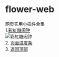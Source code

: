 # flower-web
网页实用小插件合集  
1.[彩虹糖闹钟](https://github.com/SoonPan/flower-web/tree/master/rainbow%20clock)  
![彩虹糖闹钟](https://wx4.sinaimg.cn/mw690/ce8e084cly1g54aw7pym2j208y05vjrj.jpg)  
2.
[页面进度条](https://github.com/SoonPan/flower-web/tree/master/progress_indicator)  
3.
[返回顶部](https://github.com/SoonPan/flower-web/tree/master/back_to_top)  
